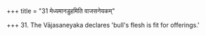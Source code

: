 +++
title = "31 मेध्यमानडुहमिति वाजसनेयकम्"

+++
31. The Vājasaneyaka declares 'bull's flesh is fit for offerings.'

